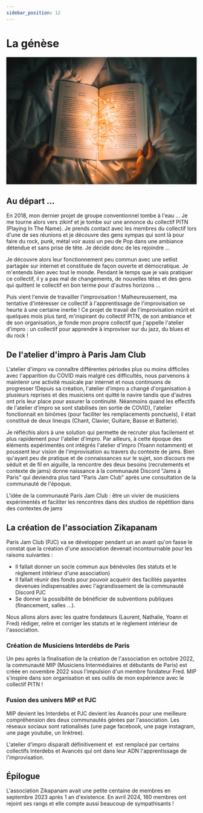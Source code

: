 ```yaml
---
sidebar_position: 12
---
```

# La génèse
![Histoire](/img/lire-nong-v-9pw4TKvT3po-unsplash.jpg)

## Au départ ...

En 2018, mon dernier projet de groupe conventionnel tombe à l'eau ... Je me tourne alors vers zikinf et je tombe sur une annonce du collectif PITN (Playing In The Name). Je prends contact avec les membres du collectif lors d'une de ses réunions et je découvre des gens sympas qui sont là pour faire du rock, punk, métal voir aussi un peu de Pop dans une ambiance détendue et sans prise de tête. Je décide donc de les rejoindre ...

Je découvre alors leur fonctionnement peu commun avec une setlist partagée sur internet et constituée de façon ouverte et démocratique. Je m'entends bien avec tout le monde. Pendant le temps que je vais pratiquer ce collectif, il y a pas mal de changements, de nouvelles têtes et des gens qui quittent le collectif en bon terme pour d'autres horizons ... 

Puis vient l'envie de travailler l'improvisation ! Malheureusement, ma tentative d'intéresser ce collectif à l'apprentissage de l'improvisation se heurte à une certaine inertie ! Ce projet de travail de l'improvisation mûrit et quelques mois plus tard, m'inspirant du collectif PITN, de son ambiance et de son organisation, je fonde mon propre collectif que j'appelle l'atelier d'impro : un collectif pour apprendre à improviser sur du jazz, du blues et du rock !

## De l'atelier d'impro à Paris Jam Club

L'atelier d'impro va connaître différentes périodes plus ou moins difficiles avec l'apparition du COVID mais malgré ces difficultés, nous parvenons à maintenir une activité musicale par internet et nous continuons de progresser !Depuis sa création, l'atelier d'impro a changé d'organisation à plusieurs reprises et des musiciens ont quitté le navire tandis que d'autres ont pris leur place pour assurer la continuité. Néanmoins quand les effectifs de l'atelier d'impro se sont stabilisés (en sortie de COVID), l'atelier fonctionnait en binômes (pour faciliter les remplacements ponctuels), il était constitué de deux lineups (Chant, Clavier, Guitare, Basse et Batterie). 

Je réfléchis alors à une solution qui permette de recruter plus facilement et plus rapidement pour l'atelier d'impro. Par ailleurs, à cette époque des éléments expérimentés ont intégrés l'atelier d'impro (Yoann notamment) et poussent leur vision de l'improvisation au travers du contexte de jams. Bien qu'ayant peu de pratique et de connaissances sur le sujet, son discours me séduit et de fil en aiguille, la rencontre des deux besoins (recrutements et contexte de jams) donne naissance à la communauté Discord "Jams à Paris" qui deviendra plus tard "Paris Jam Club" après une consultation de la communauté de l'époque.

L'idée de la communauté Paris Jam Club : être un vivier de musiciens expérimentés et faciliter les rencontres dans des studios de répétition dans des contextes de jams

## La création de l'association Zikapanam

Paris Jam Club (PJC) va se développer pendant un an avant qu'on fasse le constat que la création d'une association devenait incontournable pour les raisons suivantes :
- Il fallait donner un socle commun aux bénévoles (les statuts et le règlement intérieur d'une association) 
- Il fallait réunir des fonds pour pouvoir acquérir des facilités payantes devenues indispensables avec l'agrandissement de la communauté Discord PJC
- Se donner la possibilité de bénéficier de subventions publiques (financement, salles ...).

Nous allons alors avec les quatre fondateurs (Laurent, Nathalie, Yoann et Fred) rédiger, relire et corriger les statuts et le règlement intérieur de l'association.

### Création de Musiciens Interdébs de Paris

Un peu après la finalisation de la création de l'association en octobre 2022, la communauté MIP (Musiciens Intermédiaires et débutants de Paris) est créée en novembre 2022 sous l'impulsion d'un membre fondateur Fred. MIP s'inspire dans son organisation et ses outils de mon expérience avec le collectif PITN !

### Fusion des univers MIP et PJC

MIP devient les Interdebs et PJC devient les Avancés pour une meilleure compréhension des deux communautés gérées par l'association. Les réseaux sociaux sont rationalisés (une page facebook, une page instagram, une page youtube, un linktree). 

L'atelier d'impro disparaît définitivement et  est remplacé par certains collectifs Interdebs et Avancés qui ont dans leur ADN l'apprentissage de l'improvisation.

## Épilogue

L'association Zikapanam avait une petite centaine de membres en septembre 2023 après 1 an d'existence. En avril 2024, 160 membres ont rejoint ses rangs et elle compte aussi beaucoup de sympathisants !

